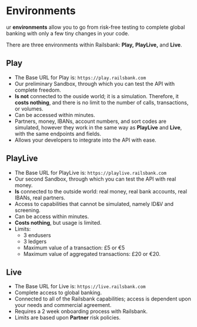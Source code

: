 # Environments

ur **environments** allow you to go from risk-free testing to complete global banking with only a few tiny changes in your code.

There are three environments within Railsbank: **Play,** **PlayLive,** and **Live**.

**Play**
-
- The Base URL for Play is: `https://play.railsbank.com`
- Our preliminary Sandbox, through which you can test the API with complete freedom.
- **Is not** connected to the ouside world; it is a simulation. Therefore, it **costs nothing**, and there is no limit to the number of calls, transactions, or volumes.  
-  Can be accessed within minutes.
- Partners, money, IBANs, account numbers, and sort codes are simulated, however they work in the same way as **PlayLive** and **Live**, with the same endpoints and fields.
- Allows your developers to integrate into the API with ease.


**PlayLive**
-
- The Base URL for PlayLive is: `https://playlive.railsbank.com`
- Our second Sandbox, through which you can test the API with real money.
- **Is** connected to the outside world: real money, real bank accounts, real IBANs, real partners.
- Access to capabilities that cannot be simulated, namely ID&V and screening.
- Can be access within minutes.
- **Costs nothing**, but usage is limited.
- Limits:
  - 3 endusers
  - 3 ledgers
  - Maximum value of a transaction: £5 or €5
  - Maximum value of aggregated transactions: £20 or €20.

**Live**
-
- The Base URL for Live is: `https://live.railsbank.com`
- Complete access to global banking.
- Connected to all of the Railsbank capabilities; access is dependent upon your needs and commercial agreement.
- Requires a 2 week onboarding process with Railsbank.
- Limits are based upon **Partner** risk policies.
